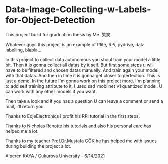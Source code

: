 # Data-Image-Collecting-w-Labels-for-Object-Detection

This project build for graduation thesis by Me. 笑笑

Whatever guys this project is an example of tflite, RPi, pydrive, data labelling, blabla...

In this project to collect data autonomous you shoul train your model a little bit. Then it is gonna collect all datas by it self. But first some steps u will have to be filtered and chosen datas manually. And train again your model with that datas. And then in time it is gonna get closer to perfection. This is just a demo.
In the future I'm gonna work on this project more. I'm planning to add self training attribute to it. 
I used ssd_mobilnet_v1 quantized model. U can work with any other models if you want. 

Then take a look and if you has a question U can leave a comment or send a mail, I'll return you.

Thanks to EdjeElectronics I profit his RPi tutorial in the first steps.

Thanks to Nicholas Renotte his tutorials and also his personal care has helped me a lot.

Thanks to my teacher Prof.Dr.Mustafa GÖK he has helped me with issues during building the project a lot.



Alperen KAYA / Çukurova University - 6/14/2021
